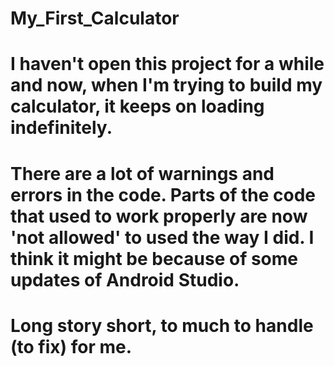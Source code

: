 # My_First_Calculator

# I haven't open this project for a while and now, when I'm trying to build my calculator, it keeps on loading indefinitely. 
# There are a lot of warnings and errors in the code. Parts of the code that used to work properly are now 'not allowed' to used the way I did. I think it might be because of some updates of Android Studio. 
# Long story short, to much to handle (to fix) for me. 
